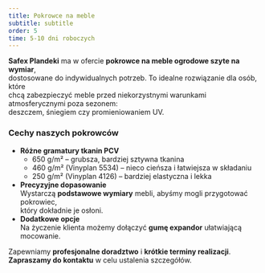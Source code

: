 ```yaml
---
title: Pokrowce na meble
subtitle: subtitle
order: 5
time: 5-10 dni roboczych
---
```


**Safex Plandeki** ma w ofercie **pokrowce na meble ogrodowe szyte na
wymiar**,  
dostosowane do indywidualnych potrzeb. To idealne rozwiązanie dla osób, które  
chcą zabezpieczyć meble przed niekorzystnymi warunkami atmosferycznymi poza
sezonem:  
deszczem, śniegiem czy promieniowaniem UV.

### Cechy naszych pokrowców

- **Różne gramatury tkanin PCV**
  - 650 g/m² – grubsza, bardziej sztywna tkanina
  - 460 g/m² (Vinyplan 5534) – nieco cieńsza i łatwiejsza w składaniu
  - 250 g/m² (Vinyplan 4126) – bardziej elastyczna i lekka
- **Precyzyjne dopasowanie**  
  Wystarczą **podstawowe wymiary** mebli, abyśmy mogli przygotować pokrowiec,  
  który dokładnie je osłoni.
- **Dodatkowe opcje**  
  Na życzenie klienta możemy dołączyć **gumę expandor** ułatwiającą mocowanie.

Zapewniamy **profesjonalne doradztwo** i **krótkie terminy realizacji**.  
**Zapraszamy do kontaktu** w celu ustalenia szczegółów.
